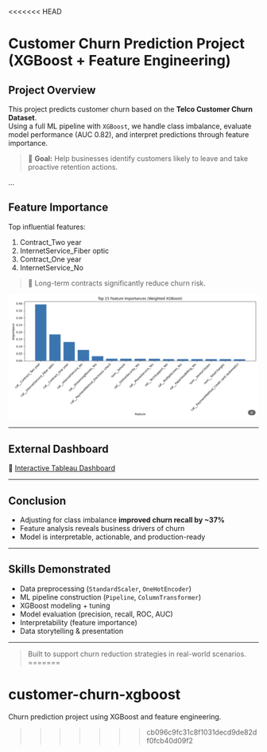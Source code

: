 <<<<<<< HEAD
#  Customer Churn Prediction Project (XGBoost + Feature Engineering)

##  Project Overview
This project predicts customer churn based on the **Telco Customer Churn Dataset**.  
Using a full ML pipeline with `XGBoost`, we handle class imbalance, evaluate model performance (AUC 0.82), and interpret predictions through feature importance.

> 🎯 **Goal:** Help businesses identify customers likely to leave and take proactive retention actions.

...

##  Feature Importance

Top influential features:
1. Contract_Two year
2. InternetService_Fiber optic
3. Contract_One year
4. InternetService_No

> 📌 Long-term contracts significantly reduce churn risk.

![Feature Importance](assets/importance.png)

---

##  External Dashboard

🔗 [Interactive Tableau Dashboard](https://public.tableau.com/app/profile/yourname/viz/SuperstoreDashboard)

---

##  Conclusion

- Adjusting for class imbalance **improved churn recall by ~37%**
- Feature analysis reveals business drivers of churn
- Model is interpretable, actionable, and production-ready

---

##  Skills Demonstrated

-  Data preprocessing (`StandardScaler`, `OneHotEncoder`)
-  ML pipeline construction (`Pipeline`, `ColumnTransformer`)
-  XGBoost modeling + tuning
-  Model evaluation (precision, recall, ROC, AUC)
-  Interpretability (feature importance)
-  Data storytelling & presentation

---

>  Built to support churn reduction strategies in real-world scenarios.
=======
# customer-churn-xgboost
Churn prediction project using XGBoost and feature engineering.
>>>>>>> cb096c9fc31c8f1031decd9de82df0fcb40d09f2
